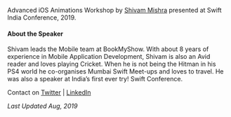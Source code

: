 Advanced iOS Animations Workshop by [Shivam Mishra](https://twitter.com/shivammishra9) presented at Swift India Conference, 2019.


#### About the Speaker

Shivam leads the Mobile team at BookMyShow. With about 8 years of experience in Mobile Application Development, Shivam is also an Avid reader and loves playing Cricket. When he is not being the Hitman in his PS4 world he co-organises Mumbai Swift Meet-ups and loves to travel. He was also a speaker at India’s first ever try! Swift Conference.

Contact on [Twitter](https://twitter.com/shivammishra9) | [LinkedIn](https://www.linkedin.com/in/shivam-mishra-b648b628/)


_Last Updated Aug, 2019_
